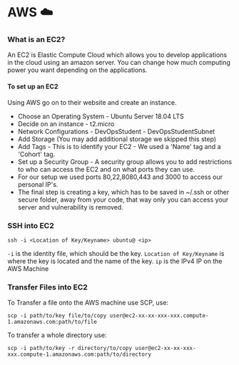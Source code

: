 # AWS :cloud:


### What is an EC2?
An EC2 is Elastic Compute Cloud which allows you to develop applications in the cloud using an amazon server. You can change how much computing power you want depending on the applications.

#### To set up an EC2
Using AWS go on to their website and create an instance.
- Choose an Operating System - Ubuntu Server 18.04 LTS
- Decide on an instance - t2.micro
- Network Configurations - DevOpsStudent - DevOpsStudentSubnet
- Add Storage (You may add additional storage we skipped this step)
- Add Tags - This is to identify your EC2 - We used a 'Name' tag and a 'Cohort' tag.
- Set up a Security Group - A security group allows you to add restrictions to who can access the EC2 and on what ports they can use.  
 - For our setup we used ports 80,22,8080,443 and 3000 to access our personal IP's.
- The final step is creating a key, which has to be saved in ~/.ssh or other secure folder, away from your code, that way only you can access your server and vulnerability is removed.

### SSH into EC2
```
ssh -i <Location of Key/Keyname> ubuntu@ <ip>

```
`-i`  is the identity file, which should be the key.
`Location of Key/Keyname` is where the key is located and the name of the key.
`ip` is the IPv4 IP on the AWS Machine

### Transfer Files into EC2

To Transfer a file onto the AWS machine use SCP, use:

```
scp -i path/to/key file/to/copy user@ec2-xx-xx-xxx-xxx.compute-1.amazonaws.com:path/to/file

```

To transfer a whole directory use:

```
scp -i path/to/key -r directory/to/copy user@ec2-xx-xx-xxx-xxx.compute-1.amazonaws.com:path/to/directory

```
